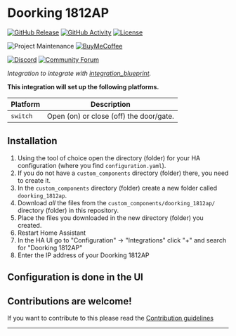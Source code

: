 # Doorking 1812AP

[![GitHub Release][releases-shield]][releases]
[![GitHub Activity][commits-shield]][commits]
[![License][license-shield]](LICENSE)

![Project Maintenance][maintenance-shield]
[![BuyMeCoffee][buymecoffeebadge]][buymecoffee]

[![Discord][discord-shield]][discord]
[![Community Forum][forum-shield]][forum]

_Integration to integrate with [integration_blueprint][integration_blueprint]._

**This integration will set up the following platforms.**

| Platform | Description                             |
| -------- | --------------------------------------- |
| `switch` | Open (on) or close (off) the door/gate. |

## Installation

1. Using the tool of choice open the directory (folder) for your HA configuration (where you find `configuration.yaml`).
1. If you do not have a `custom_components` directory (folder) there, you need to create it.
1. In the `custom_components` directory (folder) create a new folder called `doorking_1812ap`.
1. Download _all_ the files from the `custom_components/doorking_1812ap/` directory (folder) in this repository.
1. Place the files you downloaded in the new directory (folder) you created.
1. Restart Home Assistant
1. In the HA UI go to "Configuration" -> "Integrations" click "+" and search for "Doorking 1812AP"
1. Enter the IP address of your Doorking 1812AP

## Configuration is done in the UI

<!---->

## Contributions are welcome!

If you want to contribute to this please read the [Contribution guidelines](CONTRIBUTING.md)

---

[integration_blueprint]: https://github.com/cameronr/doorking-ha
[buymecoffee]: https://www.buymeacoffee.com/ludeeus
[buymecoffeebadge]: https://img.shields.io/badge/buy%20me%20a%20coffee-donate-yellow.svg?style=for-the-badge
[commits-shield]: https://img.shields.io/github/commit-activity/y/cameronr/doorking-ha.svg?style=for-the-badge
[commits]: https://github.com/cameronr/doorking-ha/commits/main
[discord]: https://discord.gg/Qa5fW2R
[discord-shield]: https://img.shields.io/discord/330944238910963714.svg?style=for-the-badge
[exampleimg]: example.png
[forum-shield]: https://img.shields.io/badge/community-forum-brightgreen.svg?style=for-the-badge
[forum]: https://community.home-assistant.io/
[license-shield]: https://img.shields.io/github/license/cameronr/doorking-ha.svg?style=for-the-badge
[maintenance-shield]: https://img.shields.io/badge/maintainer-Joakim%20Sørensen%20%40ludeeus-blue.svg?style=for-the-badge
[releases-shield]: https://img.shields.io/github/release/cameronr/doorking-ha.svg?style=for-the-badge
[releases]: https://github.com/cameronr/doorking-ha/releases
